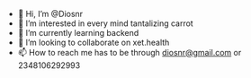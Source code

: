 - 👋 Hi, I’m @Diosnr
- 👀 I’m interested in every mind tantalizing carrot
- 🌱 I’m currently learning backend
- 💞️ I’m looking to collaborate on xet.health
- 📫 How to reach me has to be through diosnr@gmail.com or 2348106292993

<!---
Diosnr/Diosnr is a ✨ special ✨ repository because its `README.md` (this file) appears on your GitHub profile.
You can click the Preview link to take a look at your changes.
--->
